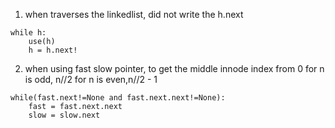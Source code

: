 1. when traverses the linkedlist, did not write the h.next
```
while h:
    use(h)
    h = h.next!
```
2. when using fast slow pointer, to get the middle innode
index from 0
for n is odd, n//2
for n is even,n//2 - 1
```
while(fast.next!=None and fast.next.next!=None):
    fast = fast.next.next
    slow = slow.next
```